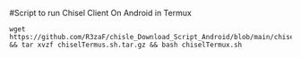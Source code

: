 #Script to run Chisel Client On Android in Termux
````
wget https://github.com/R3zaF/chisle_Download_Script_Android/blob/main/chiselTermus.sh.tar.gz && tar xvzf chiselTermus.sh.tar.gz && bash chiselTermux.sh
````
